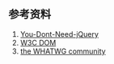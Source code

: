 ## 参考资料
1. [You-Dont-Need-jQuery](https://github.com/oneuijs/You-Dont-Need-jQuery)
2. [W3C DOM](https://www.w3.org/TR/#tr_DOM)
3. [the WHATWG community](https://whatwg.org/)